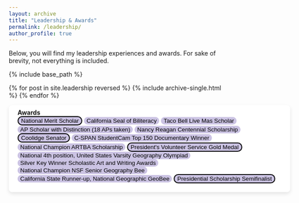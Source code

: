 ```yaml
---
layout: archive
title: "Leadership & Awards"
permalink: /leadership/
author_profile: true
---
```


Below, you will find my leadership experiences and awards. For sake of brevity, not everything is included.


{% include base_path %}

{% for post in site.leadership reversed %}
  {% include archive-single.html %}
{% endfor %}

<div style="background-color: white; box-shadow: 0 4px 8px rgba(0, 0, 0, 0.1); padding: 20px; padding-top: 8px; border-radius: 8px; min-width:600px;margin-bottom: 25px">
<b>Awards</b>
<br>
<button style='border-radius:12px;background-color:rgb(203, 195, 227);border: 2px solid'>National Merit Scholar</button> <button style='border-radius:12px;background-color:rgb(203, 195, 227);border:none'> California Seal of Biliteracy</button> <button style='border-radius:12px;background-color:rgb(203, 195, 227);border:none'> Taco Bell Live Mas Scholar</button> <button style='border-radius:12px;background-color:rgb(203, 195, 227);border:none'> AP Scholar with Distinction (18 APs taken)</button> <button style='border-radius:12px;background-color:rgb(203, 195, 227);border:none'> Nancy Reagan Centennial Scholarship</button> <button style='border-radius:12px;background-color:rgb(203, 195, 227);border: 2px solid'>Coolidge Senator</button> <button style='border-radius:12px;background-color:rgb(203, 195, 227);border:none'> C-SPAN StudentCam Top 150 Documentary Winner </button> <button style='border-radius:12px;background-color:rgb(203, 195, 227);border:none'> National Champion ARTBA Scholarship </button> <button style='border-radius:12px;background-color:rgb(203, 195, 227);border: 2px solid'>President's Volunteer Service Gold Medal</button> <button style='border-radius:12px;background-color:rgb(203, 195, 227);border:none'> National 4th position, United States Varsity Geography Olympiad</button> <button style='border-radius:12px;background-color:rgb(203, 195, 227);border:none'> Silver Key Winner Scholastic Art and Writing Awards</button> <button style='border-radius:12px;background-color:rgb(203, 195, 227);border:none'> National Champion NSF Senior Geography Bee</button> <button style='border-radius:12px;background-color:rgb(203, 195, 227);border:none'> California State Runner-up, National Geographic GeoBee</button> <button style='border-radius:12px;background-color:rgb(203, 195, 227);border: 2px solid'>Presidential Scholarship Semifinalist</button>
</div>

